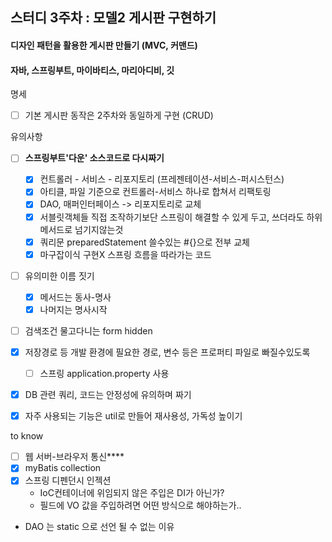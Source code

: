 ## 스터디 3주차  : 모델2 게시판 구현하기

#### 디자인 패턴을 활용한 게시판 만들기 (MVC, 커맨드)
#### 자바, 스프링부트, 마이바티스, 마리아디비, 깃

명세

- [ ] 기본 게시판 동작은 2주차와 동일하게 구현 (CRUD)

유의사항

- [ ] **스프링부트'다운' 소스코드로 다시짜기** 
  - [x] 컨트롤러 - 서비스 - 리포지토리 (프레젠테이션-서비스-퍼시스턴스)
  - [x] 아티클, 파일 기준으로 컨트롤러-서비스 하나로 합쳐서 리팩토링
  - [x] DAO, 매퍼인터페이스 -> 리포지토리로 교체
  - [x] 서블릿객체들 직접 조작하기보단 스프링이 해결할 수 있게 두고, 쓰더라도 하위 메서드로 넘기지않는것
  - [x] 쿼리문 preparedStatement 쓸수있는 #{}으로 전부 교체
  - [x] 마구잡이식 구현X 스프링 흐름을 따라가는 코드
- [ ] 유의미한 이름 짓기
  - [x] 메서드는 동사-명사
  - [x] 나머지는 명사시작
- [ ] 검색조건 물고다니는 form hidden
- [x] 저장경로 등 개발 환경에 필요한 경로, 변수 등은 프로퍼티 파일로 빠질수있도록
    - [ ] 스프링 application.property 사용
- [x] DB 관련 쿼리, 코드는 안정성에 유의하며 짜기
- [x] 자주 사용되는 기능은 util로 만들어 재사용성, 가독성 높이기


to know

- [ ] 웹 서버-브라우저 통신****
- [x] myBatis collection
- [x] 스프링 디펜던시 인젝션 
  - IoC컨테이너에 위임되지 않은 주입은 DI가 아닌가?
  - 필드에 VO 값을 주입하려면 어떤 방식으로 해야하는가..
- DAO 는 static 으로 선언 될 수 없는 이유

